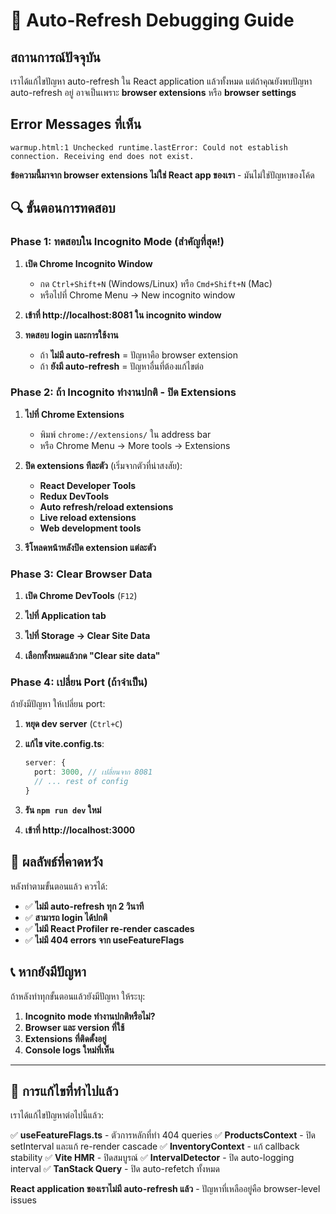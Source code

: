 # 🚀 Auto-Refresh Debugging Guide

## สถานการณ์ปัจจุบัน

เราได้แก้ไขปัญหา auto-refresh ใน React application แล้วทั้งหมด แต่ถ้าคุณยังพบปัญหา auto-refresh อยู่ อาจเป็นเพราะ **browser extensions** หรือ **browser settings**

## Error Messages ที่เห็น

```
warmup.html:1 Unchecked runtime.lastError: Could not establish connection. Receiving end does not exist.
```

**ข้อความนี้มาจาก browser extensions ไม่ใช่ React app ของเรา** - มันไม่ใช่ปัญหาของโค้ด

## 🔍 ขั้นตอนการทดสอบ

### Phase 1: ทดสอบใน Incognito Mode (สำคัญที่สุด!)

1. **เปิด Chrome Incognito Window**
   - กด `Ctrl+Shift+N` (Windows/Linux) หรือ `Cmd+Shift+N` (Mac)
   - หรือไปที่ Chrome Menu → New incognito window

2. **เข้าที่ http://localhost:8081 ใน incognito window**

3. **ทดสอบ login และการใช้งาน**
   - ถ้า **ไม่มี auto-refresh** = ปัญหาคือ browser extension
   - ถ้า **ยังมี auto-refresh** = ปัญหาอื่นที่ต้องแก้ไขต่อ

### Phase 2: ถ้า Incognito ทำงานปกติ - ปิด Extensions

1. **ไปที่ Chrome Extensions**
   - พิมพ์ `chrome://extensions/` ใน address bar
   - หรือ Chrome Menu → More tools → Extensions

2. **ปิด extensions ทีละตัว** (เริ่มจากตัวที่น่าสงสัย):
   - **React Developer Tools**
   - **Redux DevTools**
   - **Auto refresh/reload extensions**
   - **Live reload extensions**
   - **Web development tools**

3. **รีโหลดหน้าหลังปิด extension แต่ละตัว**

### Phase 3: Clear Browser Data

1. **เปิด Chrome DevTools** (`F12`)

2. **ไปที่ Application tab**

3. **ไปที่ Storage → Clear Site Data**

4. **เลือกทั้งหมดแล้วกด "Clear site data"**

### Phase 4: เปลี่ยน Port (ถ้าจำเป็น)

ถ้ายังมีปัญหา ให้เปลี่ยน port:

1. **หยุด dev server** (`Ctrl+C`)

2. **แก้ไข vite.config.ts**:
   ```typescript
   server: {
     port: 3000, // เปลี่ยนจาก 8081
     // ... rest of config
   }
   ```

3. **รัน `npm run dev` ใหม่**

4. **เข้าที่ http://localhost:3000**

## 🎯 ผลลัพธ์ที่คาดหวัง

หลังทำตามขั้นตอนแล้ว ควรได้:
- ✅ **ไม่มี auto-refresh ทุก 2 วินาที**
- ✅ **สามารถ login ได้ปกติ**
- ✅ **ไม่มี React Profiler re-render cascades**
- ✅ **ไม่มี 404 errors จาก useFeatureFlags**

## 📞 หากยังมีปัญหา

ถ้าหลังทำทุกขั้นตอนแล้วยังมีปัญหา ให้ระบุ:

1. **Incognito mode ทำงานปกติหรือไม่?**
2. **Browser และ version ที่ใช้**
3. **Extensions ที่ติดตั้งอยู่**
4. **Console logs ใหม่ที่เห็น**

---

## 🔧 การแก้ไขที่ทำไปแล้ว

เราได้แก้ไขปัญหาต่อไปนี้แล้ว:

✅ **useFeatureFlags.ts** - ตัวการหลักที่ทำ 404 queries
✅ **ProductsContext** - ปิด setInterval และแก้ re-render cascade
✅ **InventoryContext** - แก้ callback stability
✅ **Vite HMR** - ปิดสมบูรณ์
✅ **IntervalDetector** - ปิด auto-logging interval
✅ **TanStack Query** - ปิด auto-refetch ทั้งหมด

**React application ของเราไม่มี auto-refresh แล้ว** - ปัญหาที่เหลืออยู่คือ browser-level issues